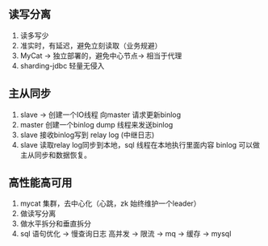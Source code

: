 ## 读写分离
1. 读多写少
2. 准实时，有延迟，避免立刻读取（业务规避）
3. MyCat -> 独立部署的，避免中心节点-> 相当于代理
4. sharding-jdbc 轻量无侵入

## 主从同步
1. slave -> 创建一个IO线程 向master 请求更新binlog
2. master 创建一个binlog dump 线程来发送binlog 
3. slave 接收binlog写到 relay log (中继日志)
4. slave 读取relay log同步到本地，sql 线程在本地执行里面内容
binlog 可以做主从同步和数据恢复。

## 高性能高可用
1. mycat 集群，去中心化（心跳，zk 始终维护一个leader）
2. 做读写分离
3. 做水平拆分和垂直拆分
4. sql 语句优化 -> 慢查询日志 
高并发 -> 限流 -> mq -> 缓存 -> mysql